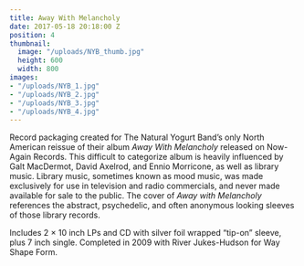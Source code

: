 ```yaml
---
title: Away With Melancholy
date: 2017-05-18 20:18:00 Z
position: 4
thumbnail:
  image: "/uploads/NYB_thumb.jpg"
  height: 600
  width: 800
images:
- "/uploads/NYB_1.jpg"
- "/uploads/NYB_2.jpg"
- "/uploads/NYB_3.jpg"
- "/uploads/NYB_4.jpg"
---
```


Record packaging created for The Natural Yogurt Band’s only North American reissue of their album *Away With Melancholy* released on Now-Again Records. This difficult to categorize album is heavily influenced by Galt MacDermot, David Axelrod, and Ennio Morricone, as well as library music. Library music, sometimes known as mood music, was made exclusively for use in television and radio commercials, and never made available for sale to the public. The cover of *Away with Melancholy* references the abstract, psychedelic, and often anonymous looking sleeves of those library records.

Includes 2 × 10 inch LPs and CD with silver foil wrapped “tip-on” sleeve, plus 7 inch single. Completed in 2009 with River Jukes-Hudson for Way Shape Form.